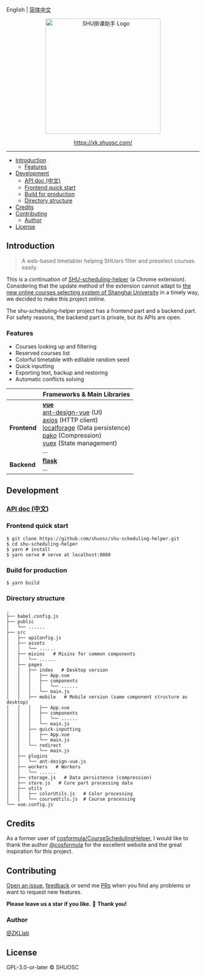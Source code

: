 English | [简体中文](./README-zh_CN.md)

<p align="center">
  <a href="https://xk.shuosc.com/">
    <img width="300px" src="https://xk.shuosc.com/img/readme-logo.svg" alt="SHU排课助手 Logo" />
  </a>
</p>

<p align="center">
  <a href="https://xk.shuosc.com/">https://xk.shuosc.com/</a>
</p>

------

- [Introduction](#introduction)
  - [Features](#features)
- [Development](#development)
  - [API doc (中文)](#api-doc-中文)
  - [Frontend quick start](#frontend-quick-start)
  - [Build for production](#build-for-production)
  - [Directory structure](#directory-structure)
- [Credits](#credits)
- [Contributing](#contributing)
  - [Author](#author)
- [License](#license)

## Introduction

> A web-based timetabler helping SHUers filter and preselect courses easily.

This is a continuation of [SHU-scheduling-helper](https://github.com/ZKLlab/SHU-scheduling-helper) (a Chrome extension). Considering that the update method of the extension cannot adapt to [the new online courses selecting system of Shanghai University](http://xk.autoisp.shu.edu.cn:8084/) in a timely way, we decided to make this project online.

The shu-scheduling-helper project has a frontend part and a backend part. For safety reasons, the backend part is private, but its APIs are open.

### Features

- Courses looking up and filtering
- Reserved courses list
- Colorful timetable with editable random seed
- Quick inputting
- Exporting text, backup and restoring
- Automatic conflicts solving

|              | Frameworks & Main Libraries                                  |
| ------------ | ------------------------------------------------------------ |
| **Frontend** | **[vue](https://github.com/vuejs/vue)**<br />[ant-design-vue](https://github.com/vueComponent/ant-design-vue) (UI)<br />[axios](https://github.com/axios/axios) (HTTP client)<br />[localforage](https://github.com/localForage/localForage) (Data persistence)<br />[pako](https://github.com/nodeca/pako) (Compression)<br />[vuex](https://github.com/vuejs/vuex) (State management)<br />... |
| **Backend**  | **[flask](https://github.com/pallets/flask)**<br />...       |

## Development

### [API doc (中文)](./docs/api-zh_CN.md)

### Frontend quick start

```shell
$ git clone https://github.com/shuosc/shu-scheduling-helper.git
$ cd shu-scheduling-helper
$ yarn # install
$ yarn serve # serve at localhost:8080
```

### Build for production

```shell
$ yarn build
```

### Directory structure

```
.
├── babel.config.js
├── public
│   └── ......
├── src
│   ├── apiConfig.js
│   ├── assets
│   │   └── ......
│   ├── mixins   # Mixins for common components
│   │   └── ......
│   ├── pages
│   │   ├── index   # Desktop version
│   │   │   ├── App.vue
│   │   │   ├── components
│   │   │   │   └── ......
│   │   │   └── main.js
│   │   ├── mobile   # Mobile version (same component structure as desktop)
│   │   │   ├── App.vue
│   │   │   ├── components
│   │   │   │   └── ......
│   │   │   └── main.js
│   │   ├── quick-inputting
│   │   │   ├── App.vue
│   │   │   └── main.js
│   │   └── redirect
│   │       └── main.js
│   ├── plugins
│   │   └── ant-design-vue.js
│   ├── workers   # Workers
│   │   └── ......
│   ├── storage.js   # Data persistence (compression)
│   ├── store.js   # Core part processing data
│   ├── utils
│   │   ├── colorUtils.js   # Color processing
│   │   └── courseUtils.js  # Course processing
└── vue.config.js
```

## Credits

As a former user of [cosformula/CourseSchedulingHelper](https://github.com/cosformula/CourseSchedulingHelper), I would like to thank the author [@cosformula](https://github.com/cosformula) for the excellent website and the great inspiration for this project.

## Contributing

[Open an issue](https://github.com/shuosc/shu-scheduling-helper/issues/new), [feedback](https://support.qq.com/products/120502) or send me [PRs](https://github.com/shuosc/shu-scheduling-helper/pulls) when you find any problems or want to request new features.

**Please leave us a star if you like.** 🌟 **Thank you!**

### Author

[@ZKLlab](https://github.com/ZKLlab)

## License

GPL-3.0-or-later &copy; SHUOSC
